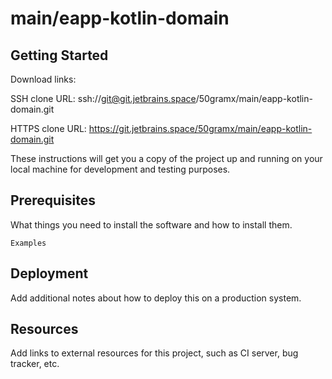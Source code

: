 # main/eapp-kotlin-domain



## Getting Started

Download links:

SSH clone URL: ssh://git@git.jetbrains.space/50gramx/main/eapp-kotlin-domain.git

HTTPS clone URL: https://git.jetbrains.space/50gramx/main/eapp-kotlin-domain.git



These instructions will get you a copy of the project up and running on your local machine for development and testing purposes.

## Prerequisites

What things you need to install the software and how to install them.

```
Examples
```

## Deployment

Add additional notes about how to deploy this on a production system.

## Resources

Add links to external resources for this project, such as CI server, bug tracker, etc.
